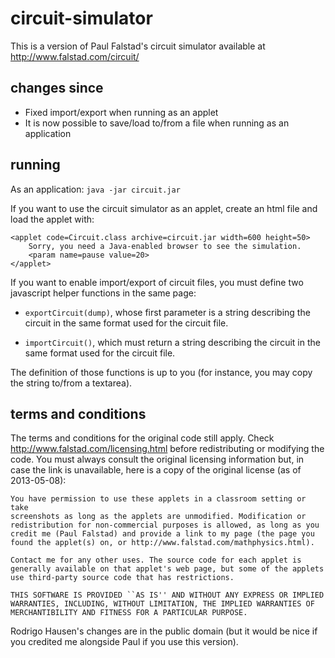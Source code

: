 circuit-simulator
=================

This is a version of Paul Falstad's circuit simulator available at <http://www.falstad.com/circuit/>

changes since 
-------------

* Fixed import/export when running as an applet
* It is now possible to save/load to/from a file when running as an application

running
-------

As an application: `java -jar circuit.jar`

If you want to use the circuit simulator as an applet, create an html file and load the applet with:

    <applet code=Circuit.class archive=circuit.jar width=600 height=50>
        Sorry, you need a Java-enabled browser to see the simulation.
        <param name=pause value=20>
    </applet>

If you want to enable import/export of circuit files, you must define two javascript helper functions in the same page:

* `exportCircuit(dump)`, whose first parameter is a string describing the circuit in the same format used for the circuit file.

*  `importCircuit()`, which must return a string describing the circuit in the same format used for the circuit file.

The definition of those functions is up to you (for instance, you may copy the string to/from a textarea).

terms and conditions
--------------------

The terms and conditions for the original code still apply. Check <http://www.falstad.com/licensing.html> before redistributing or modifying the code. You must always consult the original licensing information but, in case the link is unavailable, here is a copy of the original license (as of 2013-05-08):

    You have permission to use these applets in a classroom setting or take
    screenshots as long as the applets are unmodified. Modification or
    redistribution for non-commercial purposes is allowed, as long as you
    credit me (Paul Falstad) and provide a link to my page (the page you
    found the applet(s) on, or http://www.falstad.com/mathphysics.html).

    Contact me for any other uses. The source code for each applet is
    generally available on that applet's web page, but some of the applets
    use third-party source code that has restrictions.

    THIS SOFTWARE IS PROVIDED ``AS IS'' AND WITHOUT ANY EXPRESS OR IMPLIED
    WARRANTIES, INCLUDING, WITHOUT LIMITATION, THE IMPLIED WARRANTIES OF
    MERCHANTIBILITY AND FITNESS FOR A PARTICULAR PURPOSE.

Rodrigo Hausen's changes are in the public domain (but it would be nice if you credited me alongside Paul if you use this version).
